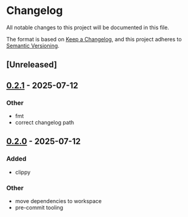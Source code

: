 # Changelog

All notable changes to this project will be documented in this file.

The format is based on [Keep a Changelog](https://keepachangelog.com/en/1.0.0/),
and this project adheres to [Semantic Versioning](https://semver.org/spec/v2.0.0.html).

## [Unreleased]

## [0.2.1](https://github.com/flashnetxyz/dogdata-rs/compare/dogdata_v0.2.0...dogdata_v0.2.1) - 2025-07-12

### Other

- fmt
- correct changelog path

## [0.2.0](https://github.com/flashnetxyz/dogdata-rs/compare/dogdata_v0.1.2...dogdata_v0.2.0) - 2025-07-12

### Added

- clippy

### Other

- move dependencies to workspace
- pre-commit tooling
